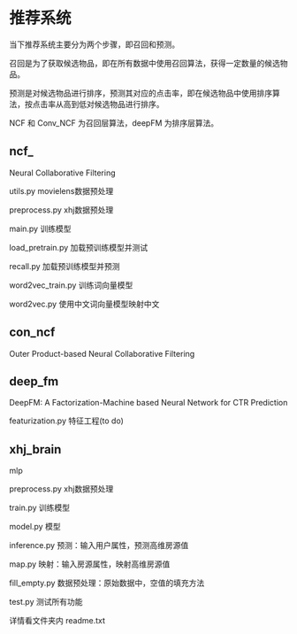 # 推荐系统
当下推荐系统主要分为两个步骤，即召回和预测。

召回是为了获取候选物品，即在所有数据中使用召回算法，获得一定数量的候选物品。

预测是对候选物品进行排序，预测其对应的点击率，即在候选物品中使用排序算法，按点击率从高到低对候选物品进行排序。

NCF 和 Conv_NCF 为召回层算法，deepFM 为排序层算法。

## ncf_
Neural Collaborative Filtering

utils.py movielens数据预处理

preprocess.py xhj数据预处理

main.py 训练模型

load_pretrain.py 加载预训练模型并测试

recall.py 加载预训练模型并预测

word2vec_train.py 训练词向量模型

word2vec.py 使用中文词向量模型映射中文

## con_ncf
Outer Product-based Neural Collaborative Filtering
## deep_fm
DeepFM: A Factorization-Machine based Neural Network for CTR Prediction

featurization.py 特征工程(to do)
## xhj_brain
mlp

preprocess.py xhj数据预处理

train.py 训练模型

model.py 模型

inference.py 预测：输入用户属性，预测高维房源值

map.py 映射：输入房源属性，映射高维房源值

fill_empty.py 数据预处理：原始数据中，空值的填充方法

test.py 测试所有功能

详情看文件夹内 readme.txt